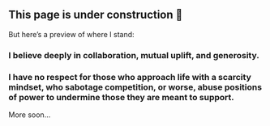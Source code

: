 ## **This page is under construction** 🚧

But here’s a preview of where I stand:


### I believe deeply in collaboration, mutual uplift, and generosity.

### I have  **no respect**  for those who approach life with a scarcity mindset, who sabotage competition, or worse, abuse positions of power to undermine those they are meant to support.

More soon...
